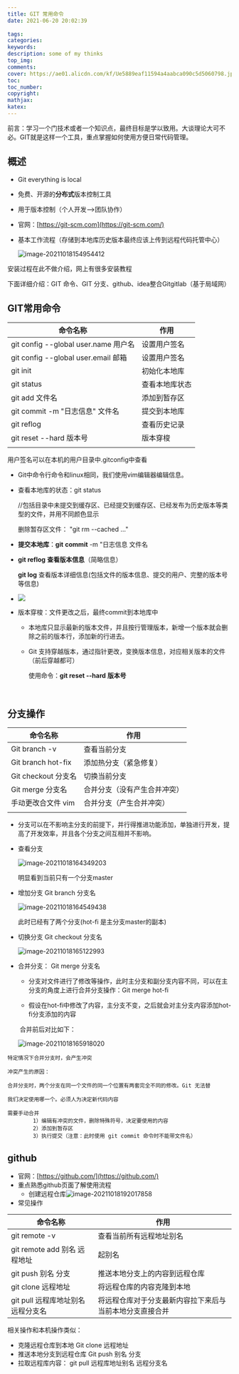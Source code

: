 ```yaml
---
title: GIT 常用命令
date: 2021-06-20 20:02:39
 
tags: 
categories: 
keywords:
description: some of my thinks
top_img: 
comments: 
cover: https://ae01.alicdn.com/kf/Ue5889eaf11594a4aabca090c5d5060798.jpg
toc:  
toc_number:
copyright:
mathjax:
katex:
---
```


前言：学习一个门技术或者一个知识点，最终目标是学以致用。大谈理论大可不必。GIT就是这样一个工具，重点掌握如何使用方便日常代码管理。

## 概述

- Git    everything is local

- 免费、开源的**分布式**版本控制工具

- 用于版本控制（个人开发-->团队协作）

- 官网：[https://git-scm.com](https://git-scm.com/)

- 基本工作流程（存储到本地库历史版本最终应该上传到远程代码托管中心）

  ![image-20211018154954412](C:\Users\ASUS\AppData\Roaming\Typora\typora-user-images\image-20211018154954412.png)

安装过程在此不做介绍，网上有很多安装教程

下面详细介绍：GIT 命令、GIT 分支、github、idea整合Gitgitlab（基于局域网）

## GIT常用命令

| 命令名称                             | 作用           |
| ------------------------------------ | -------------- |
| git config --global user.name 用户名 | 设置用户签名   |
| git config --global user.email 邮箱  | 设置用户签名   |
| git init                             | 初始化本地库   |
| git status                           | 查看本地库状态 |
| git add 文件名                       | 添加到暂存区   |
| git commit -m "日志信息" 文件名      | 提交到本地库   |
| git reflog                           | 查看历史记录   |
| git reset --hard 版本号              | 版本穿梭       |
|                                      |                |

用户签名可以在本机的用户目录中.gitconfig中查看

- Git中命令行命令和linux相同，我们使用vim编辑器编辑信息。

- 查看本地库的状态：git status  

  //包括目录中未提交到缓存区、已经提交到缓存区、已经发布为历史版本等类型的文件，并用不同颜色显示

  删除暂存区文件： "git rm --cached <file>..." 

- **提交本地库**：**git** **commit**   -m "日志信息  文件名

- **git reflog** **查看版本信息**（简略信息）

  **git log** 查看版本详细信息(包括文件的版本信息、提交的用户、完整的版本号等信息)

- ![](C:\Users\ASUS\AppData\Roaming\Typora\typora-user-images\image-20211018162821693.png)

- 版本穿梭：文件更改之后，最终commit到本地库中

  - 本地库只显示最新的版本文件，并且按行管理版本，新增一个版本就会删除之前的版本行，添加新的行进去。

  - Git 支持穿越版本，通过指针更改，变换版本信息，对应相关版本的文件（前后穿越都可）

    使用命令：**git reset --hard** **版本号**

  ​				

 ## 分支操作

| 命令名称             | 作用                         |
| -------------------- | ---------------------------- |
| Git branch -v        | 查看当前分支                 |
| Git branch hot-fix   | 添加热分支（紧急修复）       |
| Git checkout  分支名 | 切换当前分支                 |
| Git merge  分支名    | 合并分支（没有产生合并冲突） |
| 手动更改合文件 vim   | 合并分支（产生合并冲突）     |
|                      |                              |

- 分支可以在不影响主分支的前提下，并行得推进功能添加，单独进行开发，提高了开发效率，并且各个分支之间互相并不影响。

- 查看分支

  ![image-20211018164349203](C:\Users\ASUS\AppData\Roaming\Typora\typora-user-images\image-20211018164349203.png)

  明显看到当前只有一个分支master

- 增加分支      Git branch 分支名

  ![image-20211018164549438](C:\Users\ASUS\AppData\Roaming\Typora\typora-user-images\image-20211018164549438.png)

  此时已经有了两个分支(hot-fi 是主分支master的副本)

- 切换分支   Git checkout  分支名

  ![image-20211018165122993](C:\Users\ASUS\AppData\Roaming\Typora\typora-user-images\image-20211018165122993.png)

- 合并分支：  Git merge  分支名

  - 分支对文件进行了修改等操作，此时主分支和副分支内容不同，可以在主分支的角度上进行合并分支操作：Git merge hot-fi

  - 假设在hot-fi中修改了内容，主分支不变，之后就会对主分支内容添加hot-fi分支添加的内容

  ​       合并前后对比如下：

  ![image-20211018165918020](C:\Users\ASUS\AppData\Roaming\Typora\typora-user-images\image-20211018165918020.png)

```
特定情况下合并分支时，会产生冲突

冲突产生的原因：

合并分支时，两个分支在同一个文件的同一个位置有两套完全不同的修改。Git 无法替

我们决定使用哪一个。必须人为决定新代码内容

需要手动合并 
		1）编辑有冲突的文件，删除特殊符号，决定要使用的内容
		2）添加到暂存区
		3）执行提交（注意：此时使用 git commit 命令时不能带文件名）
```

## github

- 官网：[https://github.com/](https://github.com/)
- 重点熟悉github页面了解使用流程
  - 创建远程仓库![image-20211018192017858](C:\Users\ASUS\AppData\Roaming\Typora\typora-user-images\image-20211018192017858.png)
- 常见操作

| **命令名称**                       | **作用**                                                 |
| ---------------------------------- | -------------------------------------------------------- |
| git remote -v                      | 查看当前所有远程地址别名                                 |
| git remote add 别名 远程地址       | 起别名                                                   |
| git push 别名 分支                 | 推送本地分支上的内容到远程仓库                           |
| git clone 远程地址                 | 将远程仓库的内容克隆到本地                               |
| git pull 远程库地址别名 远程分支名 | 将远程仓库对于分支最新内容拉下来后与当前本地分支直接合并 |

相关操作和本机操作类似：

- 克隆远程仓库到本地		 		Git clone 远程地址
- 推送本地分支到远程仓库        Git push 别名 分支
- 拉取远程库内容：					git pull 远程库地址别名 远程分支名

